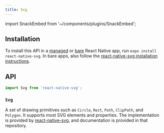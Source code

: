 ```yaml
---
title: Svg
---
```


import SnackEmbed from '~/components/plugins/SnackEmbed';

## Installation

To install this API in a [managed](../../introduction/managed-vs-bare/#managed-workflow) or [bare](../../introduction/managed-vs-bare/#bare-workflow) React Native app, run `expo install react-native-svg`. In bare apps, also follow the [react-native-svg installation instructions](https://github.com/react-native-community/react-native-svg).

## API

```js
import Svg from 'react-native-svg';
```

### `Svg`

A set of drawing primitives such as `Circle`, `Rect`, `Path`,
`ClipPath`, and `Polygon`. It supports most SVG elements and properties.
The implementation is provided by [react-native-svg](https://github.com/react-native-community/react-native-svg), and documentation is provided in that repository.

<SnackEmbed snackId="@charliecruzan/svgexample" />
